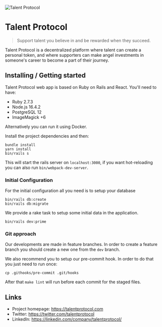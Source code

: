 ![Talent Protocol](https://raw.githubusercontent.com/talentprotocol/mvp/master/app/packs/images/logo.png)

# Talent Protocol
> Support talent you believe in and be rewarded when they succeed.

Talent Protocol is a decentralized platform where talent can create a personal token, and where supporters can make angel investments in someone's career to become a part of their journey.

## Installing / Getting started

Talent Protocol web app is based on Ruby on Rails and React. You'll need to have:

- Ruby 2.7.3
- Node.js 16.4.2
- PostgreSQL 12
- ImageMagick +6

Alternatively you can run it using Docker.

Install the project dependencies and then:

```shell
bundle install
yarn install
bin/rails s
```

This will start the rails server on `localhost:3000`, if you want hot-reloading you can also run `bin/webpack-dev-server`.

### Initial Configuration

For the initial configuration all you need is to setup your database

```shell
bin/rails db:create
bin/rails db:migrate
```

We provide a rake task to setup some initial data in the application.

```shell
bin/rails dev:prime
```

### Git approach

Our developments are made in feature branches. In order to create a feature branch you should create a new one from the `dev` branch.

We also recommend you to setup our pre-commit hook. In order to do that you just need to run once:

`cp .githooks/pre-commit .git/hooks`

After that `make lint` will run before each commit for the staged files.

## Links

- Project homepage: https://talentprotocol.com
- Twitter: https://twitter.com/talentprotocol
- LinkedIn: https://linkedin.com/company/talentprotocol/
